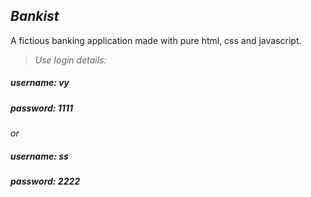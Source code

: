 ## *Bankist*
A fictious banking application made with pure html, css and javascript.



>*Use login details:*
##### *username: vy*
##### *password: 1111*

*or*

##### *username: ss*
##### *password: 2222*
